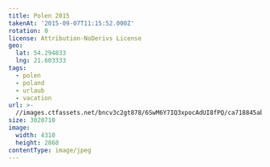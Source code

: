 ```yaml
---
title: Polen 2015
takenAt: '2015-09-07T11:15:52.000Z'
rotation: 0
license: Attribution-NoDerivs License
geo:
  lat: 54.294833
  lng: 21.603333
tags:
  - polen
  - poland
  - urlaub
  - vacation
url: >-
  //images.ctfassets.net/bncv3c2gt878/6SwM6Y7IQ3xpocAdUI8fPQ/ca718845abaa7afd2bb0ce0f77423746/polen-2015_25328826463_o
size: 3020710
image:
  width: 4310
  height: 2868
contentType: image/jpeg
---
```


